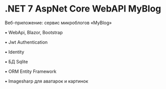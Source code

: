 # .NET 7 AspNet Core WebAPI MyBlog
Веб-приложение: сервис микроблогов «MyBlog»

•	WebApi, Blazor, Bootstrap

•	Jwt Authentication 

•	Identity

•	БД Sqlite

•	ORM Entity Framework

•	Imagesharp для аватарок и картинок
